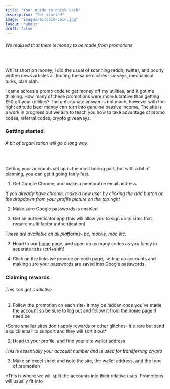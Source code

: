 ```yaml
---
title: "Your guide to quick cash"
description: "Get started"
image: "images/bitcoin-coin.jpg"
layout: "about"
draft: false
---
```

###### *We realised that there is money to be made from promotions*
<br>

Whilst short on money, I did the usual of scanning reddit, twitter, and poorly
written news articles all touting the same clichés- surveys, mechanical turks,
blah blah.

I came across a promo code to get money off my utilities, and it got me thinking.
 How many of these promotions were more lucrative than getting £50 off your utilities?
 The unfortunate answer is not much, however with the right attitude beer money
 can turn into genuine passive income. The site is a work in progress but we aim
 to teach you how to take advantage of promo codes, referral codes, crypto
 giveaways.
<br>

### Getting started
###### *A bit of organisation will go a long way.*
<br>

Getting your accounts set up is the most boring part, but with a bit of planning,
 you can get it going fairly fast.
1. Get Google Chrome, and make a memorable email address

*If you already have chrome, make a new user by clicking the add button on the
 dropdown from your profile picture on the top right*

2. Make sure Google passwords is enabled

3. Get an authenticator app (this will allow you to sign up to sites that require
 multi factor authentication)

*These are available on all platforms- pc, mobile, mac etc.*

3. Head to our [home](http://www.cryptopromo.co.uk/) page, and open up as many
 codes as you fancy in seperate tabs (ctrl+shift)

4. Click on the links we provide on each page, setting up accounts and making sure
 your passwords are saved into Google passwords

### Claiming rewards
###### *This can get addictive*

1. Follow the promotion on each site- it may be hidden once you've made the account
 so be sure to log out and follow it from the home page if need be

•Some smaller sites don't apply rewards or other glitches- it's rare but send a
 quick email to support and they will sort it out*

2. Head to your profile, and find your site wallet address

*This is essentially your account number and is used for transferring crypto*

3. Make an excel sheet and note the site, the wallet address, and the type of promotion

*This is where we will split the accounts into their relative uses. Promotions will usually fit into



